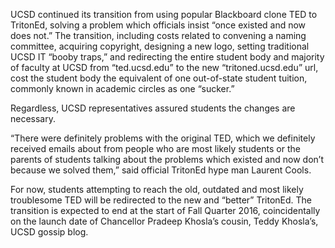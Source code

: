 UCSD continued its transition from using popular Blackboard clone TED to TritonEd, solving a problem which officials insist “once existed and now does not.” The transition, including costs related to convening a naming committee, acquiring copyright, designing a new logo, setting traditional UCSD IT “booby traps,” and redirecting the entire student body and majority of faculty at UCSD from “ted.ucsd.edu” to the new “tritoned.ucsd.edu” url, cost the student body the equivalent of one out-of-state student tuition, commonly known in academic circles as one “sucker.”

Regardless, UCSD representatives assured students the changes are necessary.

“There were definitely problems with the original TED, which we definitely received emails about from people who are most likely students or the parents of students talking about the problems which existed and now don’t because we solved them,” said official TritonEd hype man Laurent Cools.

For now, students attempting to reach the old, outdated and most likely troublesome TED will be redirected to the new and “better” TritonEd. The transition is expected to end at the start of Fall Quarter 2016, coincidentally on the launch date of Chancellor Pradeep Khosla’s cousin, Teddy Khosla’s, UCSD gossip blog.